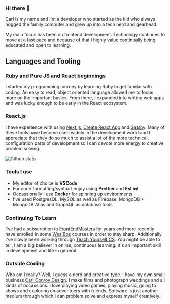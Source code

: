 ### Hi there 👋

Carl is my name and I'm a developer who started as the kid who always hogged the family computer and grew up into a tech nerd and gearhead.

My main focus has been on frontend development. Technology continues to move at a fast pace and because of that I highly value continually being educated and open to learning.
## Languages and Tooling

### Ruby and Pure JS and React beginnings
I started my programming journey by learning Ruby to get familar with coding. An easy to read, object oriented language allowed me to focus more on the important basics. From there, I expanded into writing web apps and was lucky enough to be early in the React ecosystem.

### React.js
 I have experience with using [Next.js](https://nextjs.org/), [Create React App](https://reactjs.org/docs/create-a-new-react-app.html) and [Gatsby](https://www.gatsbyjs.com/). Many of these tools have become used widely in the development world and I appreciate that they do so much to assist a lot of the more technical, configuration parts of development so I can devote more energy to creative problem solving.

![Github stats](https://github-readme-stats.vercel.app/api?username=CarlInCharge&theme=highcontrast&show_icons=true&count_private=true)

### Tools I use
* My editor of choice is **VSCode**
* For code formatting/syntax I enjoy using **Prettier** and **EsLint**
* Occassionally I use **Docker** for spinning up environments
* I've used PostgresQL, MySQL as well as Firebase, MongoDB + MongoDB Atlas and GraphQL as database tools

### Continuing To Learn
I've had a subscription to [FrontEndMasters](https://frontendmasters.com) for years and more recently have enrolled in some [Wes Bos](https://wesbos.com/courses) courses in order to stay sharp. Additionally I've slowly been working through [Teach Yourself CS](https://teachyourselfcs.com/). You might be able to tell, I am a big believer in online, continuous learning. It's an important skill in development and life in general.

### Outside Coding
Who am I really? Well, I guess a nerd and creative type. I have my own small business [Carl Conroy Design](https://www.carlconroydesign.com/). I make films and photograph weddings and all kinds of occassions. I love playing video games, playing music, going to shows and exploring on adventuers with friends. Software is just another medium through which I can problem solve and express myself creatively.

<!--
**CarlinCharge/CarlInCharge** is a ✨ _special_ ✨ repository because its `README.md` (this file) appears on your GitHub profile.

Here are some ideas to get you started:

- 🔭 I’m currently working on ...
- 🌱 I’m currently learning ...
- 👯 I’m looking to collaborate on ...
- 🤔 I’m looking for help with ...
- 💬 Ask me about ...
- 📫 How to reach me: ...
- 😄 Pronouns: ...
- ⚡ Fun fact: ...
-->
